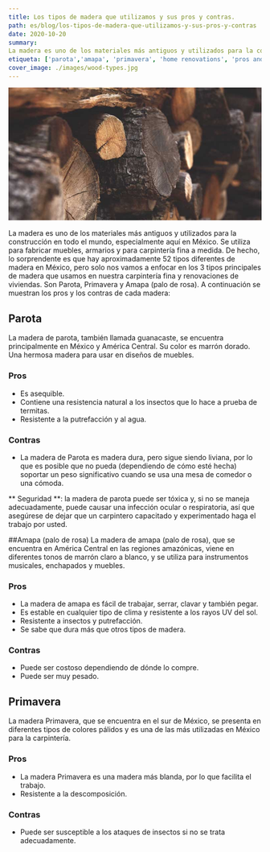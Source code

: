 ```yaml
---
title: Los tipos de madera que utilizamos y sus pros y contras.
path: es/blog/los-tipos-de-madera-que-utilizamos-y-sus-pros-y-contras
date: 2020-10-20
summary:
La madera es uno de los materiales más antiguos y utilizados para la construcción en todo el mundo, especialmente aquí en México. De los tres tipos principales que usamos, cuáles son los pros y los contras.
etiqueta: ['parota','amapa', 'primavera', 'home renovations', 'pros and cons']
cover_image: ./images/wood-types.jpg
---
```


![background](./images/wood-types.jpg)

La madera es uno de los materiales más antiguos y utilizados para la construcción en todo el mundo, especialmente aquí en México. Se utiliza para fabricar muebles, armarios y para carpintería fina a medida. De hecho, lo sorprendente es que hay aproximadamente 52 tipos diferentes de madera en México, pero solo nos vamos a enfocar en los 3 tipos principales de madera que usamos en nuestra carpintería fina y renovaciones de viviendas. Son Parota, Primavera y Amapa (palo de rosa). A continuación se muestran los pros y los contras de cada madera:

## Parota
La madera de parota, también llamada guanacaste, se encuentra principalmente en México y América Central. Su color es marrón dorado. Una hermosa madera para usar en diseños de muebles.


### Pros

  * Es asequible.
  * Contiene una resistencia natural a los insectos que lo hace a prueba de termitas.
  * Resistente a la putrefacción y al agua.

### Contras

  * La madera de Parota es madera dura, pero sigue siendo liviana, por lo que es posible que no pueda (dependiendo de cómo esté hecha) soportar un peso significativo cuando se usa una mesa de comedor o una cómoda.



** Seguridad **: la madera de parota puede ser tóxica y, si no se maneja adecuadamente, puede causar una infección ocular o respiratoria, así que asegúrese de dejar que un carpintero capacitado y experimentado haga el trabajo por usted.

##Amapa (palo de rosa)
La madera de amapa (palo de rosa), que se encuentra en América Central en las regiones amazónicas, viene en diferentes tonos de marrón claro a blanco, y se utiliza para instrumentos musicales, enchapados y muebles.

### Pros

  * La madera de amapa es fácil de trabajar, serrar, clavar y también pegar.
  * Es estable en cualquier tipo de clima y resistente a los rayos UV del sol.
  * Resistente a insectos y putrefacción.
  * Se sabe que dura más que otros tipos de madera.

### Contras

  * Puede ser costoso dependiendo de dónde lo compre.
  * Puede ser muy pesado.

## Primavera
La madera Primavera, que se encuentra en el sur de México, se presenta en diferentes tipos de colores pálidos y es una de las más utilizadas en México para la carpintería.

### Pros
  * La madera Primavera es una madera más blanda, por lo que facilita el trabajo.
  * Resistente a la descomposición.

### Contras
  * Puede ser susceptible a los ataques de insectos si no se trata adecuadamente.











